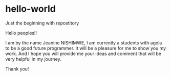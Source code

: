 # hello-world
Just the beginning with repostitory

Hello peoples!!

I am by the name Jeanine NISHIMWE, I am currently a students with agola to be a good future programmer.
It will be a pleasure for me to show you my work. And I hope you will provide me your ideas and comment that will be very helpful in my journey.

Thank you!
